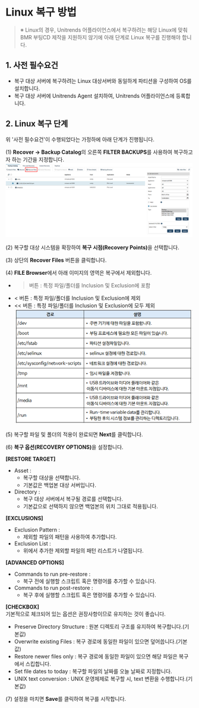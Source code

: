 # Linux 복구 방법

> ※ Linux의 경우, Unitrends 어플라이언스에서 복구하려는 해당 Linux에 맞춰 BMR 부팅CD 제작을 지원하지 않기에 아래 단계로 Linux 복구를 진행해야 합니다.<br>

## 1. 사전 필수요건
* 복구 대상 서버에 복구하려는 Linux 대상서버와 동일하게 파티션을 구성하여 OS를 설치합니다.
* 복구 대상 서버에 Unitrends Agent 설치하여, Unitrends 어플라이언스에 등록합니다.

## 2. Linux 복구 단계
위 '사전 필수요건'이 수행되었다는 가정하에 아래 단계가 진행됩니다.

(1) <b>Recover → Backup Catalog</b>의 오른쪽 <b>FILTER BACKUPS</b>를 사용하여 복구하고자 하는 기간을 지정합니다.
![screenshot-23](../img/screenshot-23.png)

(2) 복구할 대상 시스템을 확장하여 <b>복구 시점(Recovery Points)</b>을 선택합니다.

(3) 상단의 <b>Recover Files</b> 버튼을 클릭합니다.

(4) <b>FILE Browser</b>에서 아래 이미지의 영역은 복구에서 제외합니다.
* > 버튼 : 특정 파일/폴더를 Inclusion 및 Exclusion에 포함
* < 버튼 : 특정 파일/폴더를 Inclusion 및 Exclusion에 제외
* << 버튼 : 특정 파일/폴더를 Inclusion 및 Exclusion에 모두 제외
![screenshot-25](../img/screenshot-25.png)

(5) 복구할 파일 및 폴더의 적용이 완료되면 <b>Next</b>를 클릭합니다.

(6) <b>복구 옵션(RECOVERY OPTIONS)</b>을 설정합니다.

<b>[RESTORE TARGET]</b>
* Asset : 
    * 복구할 대상을 선택합니다.
    * 기본값은 백업본 대상 서버입니다.
* Directory : 
    * 복구 대상 서버에서 복구될 경로를 선택합니다.
    * 기본값으로 선택하지 않으면 백업본의 위치 그대로 적용됩니다.

<b>[EXCLUSIONS]</b>
* Exclusion Pattern :
    * 제외할 파일의 패턴을 사용하여 추가합니다.
* Exclusion List : 
    * 위에서 추가한 제외할 파일의 패턴 리스트가 나열됩니다.

<b>[ADVANCED OPTIONS]</b>
* Commands to run pre-restore : 
    * 복구 전에 실행할 스크립트 혹은 명령어를 추가할 수 있습니다.
* Commands to run post-restore : 
    * 복구 후에 실행할 스크립트 혹은 명령어를 추가할 수 있습니다.

<b>[CHECKBOX]</b><br>
기본적으로 체크되어 있는 옵션은 권장사항이므로 유지하는 것이 좋습니다.
* Preserve Directory Structure : 원본 디렉토리 구조를 유지하여 복구합니다.(기본값)
* Overwrite existing Files : 복구 경로에 동일한 파일이 있으면 덮어씁니다.(기본값)
* Restore newer files only : 복구 경로에 동일한 파일이 있으면 해당 파일은 복구에서 스킵합니다.
* Set file dates to today : 복구할 파일의 날짜를 오늘 날짜로 지정합니다.
* UNIX text conversion : UNIX 운영체제로 복구할 시, text 변환을 수행합니다.(기본값)

(7) 설정을 마치면 <b>Save</b>를 클릭하여 복구를 시작합니다.<br><br><br>

